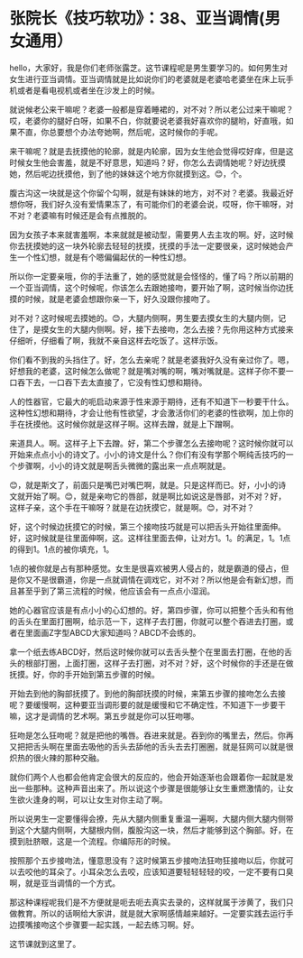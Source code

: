 # 张院长《技巧软功》：38、亚当调情(男女通用）

hello，大家好，我是你们老师张露芝。这节课程呢是男生要学习的。如何男生对女生进行亚当调情。亚当调情就是比如说你们的老婆就是老婆哈老婆坐在床上玩手机或者是看电视机或者坐在沙发上的时候。

就说候老公来干嘛呢？老婆一般都是穿着睡裙的，对不对？所以老公过来干嘛呢？哎，老婆你的腿好白呀，如果不白，你就要说老婆我好喜欢你的腿哟，好直哦，如果不直，你总要想个办法夸她啊，然后呢，这时候你的手呢。

来干嘛呢？就是去抚摸他的轮廓，就是内轮廓，因为女生他会觉得哎好痒，但是这时候女生他会害羞，就是不好意思，知道吗？好，你怎么去调情她呢？好边抚摸她，然后呢边抚摸他，到了他的妹妹这个地方你就摸到这。😊，个。

腹古沟这一块就是这个你留个勾啊，就是有妹妹的地方，对不对？老婆。我最近好想你呀，我们好久没有爱情果冻了，有可能你们的老婆会说，哎呀，你干嘛呀，对不对？老婆嘛有时候还是会有点推脱的。

因为女孩子本来就害羞啊，本来就就是被动型，需要男人去主攻的啊。好，这时候你去抚摸她的这一块外轮廓去轻轻的抚摸，抚摸的手法一定要很亲，这时候她会产生一个性幻想，就是有个嗯偏偏起伏的一种性幻想。

所以你一定要亲哦，你的手法重了，她的感觉就是会怪怪的，懂了吗？所以前期的一个亚当调情，这个时候呢，你该怎么去跟她接吻，要开始了啊，这时候当你边抚摸的时候，就是老婆会想跟你亲一下，好久没跟你接吻了。

对不对？这时候呢去摸她的。😊，大腿内侧啊，男生要去摸女生的大腿内侧，记住了，是摸女生的大腿内侧啊。好，接下去接吻，怎么去接？先你用这种方式接来仔细听，仔细看了啊，我就不亲自这样去吃饭了。这样示饭。

你们看不到我的头挡住了。好，怎么去亲呢？就是老婆我好久没有亲过你了。嗯，好想我的老婆，这时候怎么做呢？就是嘴对嘴的啊，嘴对嘴就是。这样子你不要一口吞下去，一口吞下去太直接了，它没有性幻想和期待。

人的性器官，它最大的呃启动来源于性来源于期待，还有不知道下一秒要干什么。这种性幻想和期待，才会让他有性欲望，才会激活你们的老婆的性欲啊，加上你的手在抚摸他。这时候你就是这样子啊。这样去蹭，就是上下蹭啊。

来道具人。啊。这样子上下去蹭。好，第二个步骤怎么去接吻呢？这时候你就可以开始来点点小小的诗文了。小小的诗文是什么？你们有没有学那个啊纯舌技巧的一个步骤啊，小小的诗文就是啊舌头微微的露出来一点点啊就是。

😊，就是斯文了，前面只是嘴巴对嘴巴啊，就是。只是这样而已。好，小小的诗文就开始了啊。😊，就是亲吻它的唇部，就是啊比如说这是唇部，对不对？好，这样子亲，这个手在干嘛呀？就是在边抚摸它，就是啊。😊，对不对？

好，这个时候边抚摸它的时候，第三个接吻技巧就是可以把舌头开始往里面伸。好，这时候就是往里面伸啊，这。这样往里面去伸，让对方1。1。的满足，1。1点的得到1。1点的被你填充，1。

1点的被你就是占有那种感觉。女生是很喜欢被男人侵占的，就是霸道的侵占，但是你又不是很霸道，你是一点就调情在调戏它，对不对？所以他是会有新幻想，而且甚至乎到了第三流程的时候，他应该会有一点点小湿润。

她的心器官应该是有点小小的心幻想的。好，第四步骤，你可以把整个舌头和有他的舌头在里面打圈啊，给示范一下，这样子去打圈，你就可以整个吞进去打圈，或者在里面画Z字型ABCD大家知道吗？ABCD不会练的。

拿一个纸去练ABCD好，然后这时候你就可以去舌头整个在里面去打圈，在他的舌头的根部打圈，上面打圈，这样子去打圈，对不对？好，这个时候你的手还是在做抚摸。好，你的手开始到第五步骤的时候。

开始去到他的胸部抚摸了。到他的胸部抚摸的时候，来第五步骤的接吻怎么去接呢？要缓慢啊，这种要亚当调形要的就是缓慢和它不确定性，不知道下一步要干嘛，这才是调情的艺术啊。第五步就是你可以狂吻哪。

狂吻是怎么狂吻呢？就是把他的嘴唇。吞进来就是。吞到你的嘴里去，然后。你再又把把舌头啊在里面去吸他的舌头去舔他的舌头去去打圈圈，就是狂网可以就是很炽热的很火辣的那种交融。

就你们两个人也都会他肯定会很大的反应的，他会开始逐渐也会跟着你一起就是发出一些那种。这种声音出来了。所以说这个步骤是很能够让女生重燃激情的，让女生欲火逢身的啊，可以让女生对你主动了啊。

所以说男生一定要懂得会撩，先从大腿内侧重复重温一遍啊，大腿内侧大腿内侧带到这个大腿内侧啊，大腿根内侧，腹股沟这一块，然后才能够到这个胸部。好，在摸到肚脐眼，这是一个流程。你编际形的时候。

按照那个五步接吻法，懂意思没有？这时候第五步接吻法狂吻狂接吻以后，你就可以去咬他的耳朵了。小耳朵怎么去咬，应该知道要轻轻轻轻的咬，一定不要有口臭啊，就是亚当调情的一个方式。

那这种课程呢我们是不方便就是呃去呃去真实去录的，这样就属于涉黄了，我们只做教育。所以的话啊给大家讲，就是就大家啊感情越来越好。一定要实践去运行手边摸嘴接吻这个步骤要一起实践，一起去练习啊。好。

这节课就到这里了。